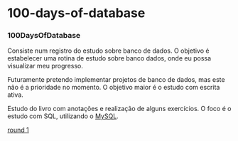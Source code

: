 # 100-days-of-database

### 100DaysOfDatabase ###

Consiste num registro do estudo sobre banco de dados. O objetivo é estabelecer uma rotina de estudo sobre banco dados, onde eu possa visualizar meu progresso.

Futuramente pretendo implementar projetos de banco de dados, mas este não é a prioridade no momento. O objetivo maior é o estudo com escrita ativa.

Estudo do livro com anotações e realização de alguns exercícios. O foco é o estudo com SQL, utilizando o [MySQL](https://www.mysql.com/).

[round 1](r1-log.md)